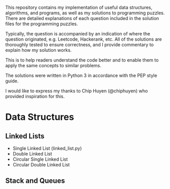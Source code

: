 This repository contains my implementation of useful data structures, algorithms, and programs, as well as my solutions to programming puzzles. There are detailed explanations of each question included in the solution files for the programming puzzles. 

Typically, the question is accompanied by an indication of where the question originated, e.g. Leetcode, Hackerank, etc. All of the solutions are thoroughly tested to ensure correctness, and I provide commentary to explain how my solution works. 

This is to help readers understand the code better and to enable them to apply the same concepts to similar problems.

The solutions were written in Python 3 in accordance with the PEP style guide.

I would like to express my thanks to Chip Huyen (@chiphuyen) who provided inspiration for this.



# Data Structures

## Linked Lists 

* Single Linked List (linked_list.py)
* Double Linked List 
* Circular Single Linked List
* Circular Double Linked List

## Stack and Queues